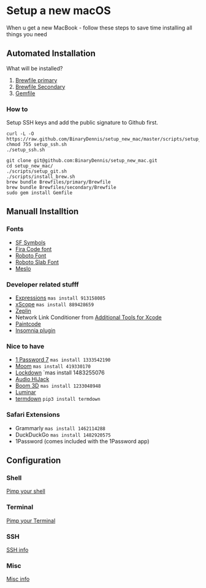 # Setup a new macOS

When u get a new MacBook - follow these steps to save time installing all things you need

## Automated Installation 

What will be installed? 
1. [Brewfile primary](Brewfiles/primary/Brewfile) 
2. [Brewfile Secondary](Brewfiles/secondary/Brewfile)
3. [Gemfile](Gemfile)


### How to

Setup SSH keys and add the public signature to Github first.

```
curl -L -O https://raw.github.com/BinaryDennis/setup_new_mac/master/scripts/setup_ssh.sh
chmod 755 setup_ssh.sh
./setup_ssh.sh
```


```
git clone git@github.com:BinaryDennis/setup_new_mac.git
cd setup_new_mac/
./scripts/setup_git.sh
./scripts/install_brew.sh
brew bundle Brewfiles/primary/Brewfile
brew bundle Brewfiles/secondary/Brewfile
sudo gem install Gemfile
```

## Manuall Installtion

### Fonts
- [SF Symbols](https://developer.apple.com/sf-symbols/)
- [Fira Code font](https://github.com/tonsky/FiraCode)
- [Roboto Font](https://fonts.google.com/specimen/Roboto)
- [Roboto Slab Font](https://fonts.google.com/specimen/Roboto+Slab?query=roboto+slab)
- [Meslo](https://github.com/powerline/fonts/raw/master/Meslo%20Slashed/Meslo%20LG%20M%20Regular%20for%20Powerline.ttf)

### Developer related stufff
- [Expressions](https://www.apptorium.com/expressions) `mas install 913158085`
- [xScope](https://xscopeapp.com) `mas install 889428659`
- [Zeplin](https://zpl.io/download-mac)
- Network Link Conditioner from [Additional Tools for Xcode](https://developer.apple.com/download/all/?q=additional)
- [Paintcode](https://www.paintcodeapp.com)
- [Insomnia plugin](https://github.com/georgeflug/insomnia-plugin-save-variables)

### Nice to have
- [1 Password 7](https://1password.com) `mas install 1333542190`
- [Moom](https://manytricks.com/moom/) `mas install 419330170`
- [Lockdown](https://lockdownhq.com) `mas install 1483255076
- [Audio HiJack](https://rogueamoeba.com/audiohijack/)
- [Boom 3D](https://www.globaldelight.com/boom/) `mas install 1233048948`
- [Luminar](https://skylum.com/luminar)
- [termdown](https://github.com/trehn/termdown) `pip3 install termdown`

### Safari Extensions
- Grammarly `mas install 1462114288`
- DuckDuckGo `mas install 1482920575`
- 1Password (comes included with the 1Password app)

## Configuration

### Shell
[Pimp your shell](readmes/shell.md)

### Terminal
[Pimp your Terminal](readmes/terminal.md)

### SSH
[SSH info](readme/ssh.md)

### Misc
[Misc info](readme/misc.md)
